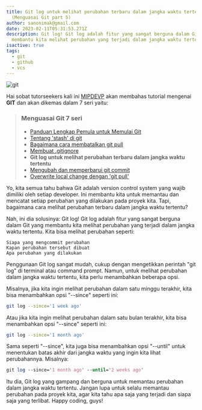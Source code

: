 ```yaml
---
title: Git log untuk melihat perubahan terbaru dalam jangka waktu tertentu
  (Menguasai Git part 5)
author: sanonimak@gmail.com
date: 2023-02-11T05:31:53.271Z
description: Git log! Git log adalah fitur yang sangat berguna dalam Git yang
  membantu kita melihat perubahan yang terjadi dalam jangka waktu tertentu.
isactive: true
tags:
  - git
  - github
  - vcs
---
```

![git](https://git-scm.com/images/logos/downloads/Git-Logo-2Color.png "git")

Hai sobat tutorseekers kali ini [MIPDEVP](https://mipdevp.com) akan membahas tutorial mengenai **GIT** dan akan dikemas dalam 7 seri yaitu:

> ### Menguasai Git 7 seri
>
> * [Panduan Lengkap Pemula untuk Memulai Git](https://mipdevp.com/blog/articles/2022-10-23-panduan-lengkap-pemula-untuk-memulai-git-menguasai-git-part-1)
> * [Tentang 'stash' di git](https://mipdevp.com/blog/articles/2022-11-22-tentang-stash-di-git-menguasai-git-part-2/)
> * [Bagaimana cara membatalkan git pull](https://mipdevp.com/blog/articles/2022-11-27-bagaimana-cara-membatalkan-git-pull-menguasai-git-part-3/)
> * [Membuat .gitignore](https://mipdevp.com/blog/articles/2023-02-10-membuat-gitignore-menguasai-git-part-3)
> * **Git log untuk melihat perubahan terbaru dalam jangka waktu tertentu**
> * [Mengubah dan memperbarui git commit](#)
> * [Overwrite local change dengan 'git pull'](#)


Yo, kita semua tahu bahwa Git adalah version control system yang wajib dimiliki oleh setiap developer. Ini membantu kita untuk memantau dan mencatat setiap perubahan yang dilakukan pada proyek kita. Tapi, bagaimana cara melihat perubahan terbaru dalam jangka waktu tertentu?

Nah, ini dia solusinya: Git log! Git log adalah fitur yang sangat berguna dalam Git yang membantu kita melihat perubahan yang terjadi dalam jangka waktu tertentu. Kita bisa melihat perubahan seperti:

    Siapa yang mengcommit perubahan
    Kapan perubahan tersebut dibuat
    Apa perubahan yang dilakukan

Penggunaan Git log sangat mudah, cukup dengan mengetikkan perintah "git log" di terminal atau command prompt. Namun, untuk melihat perubahan dalam jangka waktu tertentu, kita perlu menambahkan beberapa opsi.

Misalnya, jika kita ingin melihat perubahan dalam satu minggu terakhir, kita bisa menambahkan opsi "--since" seperti ini:

```bash
git log --since='1 week ago'
```
Atau jika kita ingin melihat perubahan dalam satu bulan terakhir, kita bisa menambahkan opsi "--since" seperti ini:

```bash
git log --since='1 month ago'
```
Sama seperti "--since", kita juga bisa menambahkan opsi "--until" untuk menentukan batas akhir dari jangka waktu yang ingin kita lihat perubahannya. Misalnya:

```perl
git log --since='1 month ago' --until='2 weeks ago'
```
Itu dia, Git log yang gampang dan berguna untuk memantau perubahan dalam jangka waktu tertentu. Jangan lupa untuk selalu memantau perubahan pada proyek kita, agar kita tahu apa saja yang terjadi dan siapa saja yang terlibat. Happy coding, guys!